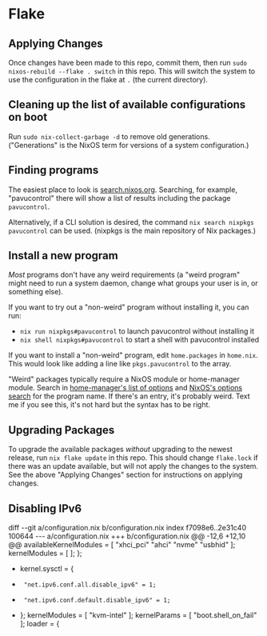 # Flake

## Applying Changes

Once changes have been made to this repo, commit them, then run `sudo nixos-rebuild --flake . switch` in this repo.
This will switch the system to use the configuration in the flake at `.` (the current directory).

## Cleaning up the list of available configurations on boot

Run `sudo nix-collect-garbage -d` to remove old generations.
("Generations" is the NixOS term for versions of a system configuration.)

## Finding programs

The easiest place to look is [search.nixos.org](https://search.nixos.org/).
Searching, for example, "pavucontrol" there will show a list of results including the package `pavucontrol`.

Alternatively, if a CLI solution is desired, the command `nix search nixpkgs pavucontrol` can be used.
(nixpkgs is the main repository of Nix packages.)

## Install a new program

*Most* programs don't have any weird requirements (a "weird program" might need to run a system daemon, change what groups your user is in, or something else).

If you want to try out a "non-weird" program without installing it, you can run:

- `nix run nixpkgs#pavucontrol` to launch pavucontrol without installing it
- `nix shell nixpkgs#pavucontrol` to start a shell with pavucontrol installed

If you want to install a "non-weird" program, edit `home.packages` in `home.nix`.
This would look like adding a line like `pkgs.pavucontrol` to the array.

"Weird" packages typically require a NixOS module or home-manager module.
Search in [home-manager's list of options](https://rycee.gitlab.io/home-manager/options.html) and [NixOS's options search](https://search.nixos.org/options) for the program name.
If there's an entry, it's probably weird.
Text me if you see this, it's not hard but the syntax has to be right.

## Upgrading Packages

To upgrade the available packages *without* upgrading to the newest release, run `nix flake update` in this repo.
This should change `flake.lock` if there was an update available, but will not apply the changes to the system.
See the above "Applying Changes" section for instructions on applying changes.



## Disabling IPv6
diff --git a/configuration.nix b/configuration.nix
index f7098e6..2e31c40 100644
--- a/configuration.nix
+++ b/configuration.nix
@@ -12,6 +12,10 @@
       availableKernelModules = [ "xhci_pci" "ahci" "nvme" "usbhid" ];
       kernelModules = [ ];
     };
+    kernel.sysctl = {
+      "net.ipv6.conf.all.disable_ipv6" = 1;
+      "net.ipv6.conf.default.disable_ipv6" = 1;
+    };
     kernelModules = [ "kvm-intel" ];
     kernelParams = [ "boot.shell_on_fail" ];
     loader = {